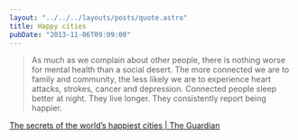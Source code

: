 ```yaml
---
layout: "../../../layouts/posts/quote.astro"
title: Happy cities
pubDate: "2013-11-06T09:09:00"
---
```


> As much as we complain about other people, there is nothing worse for mental health than a social desert. The more connected we are to family and community, the less likely we are to experience heart attacks, strokes, cancer and depression. Connected people sleep better at night. They live longer. They consistently report being happier.

[The secrets of the world’s happiest cities | The Guardian](http://www.theguardian.com/society/2013/nov/01/secrets-worlds-happiest-cities-commute-property-prices)
